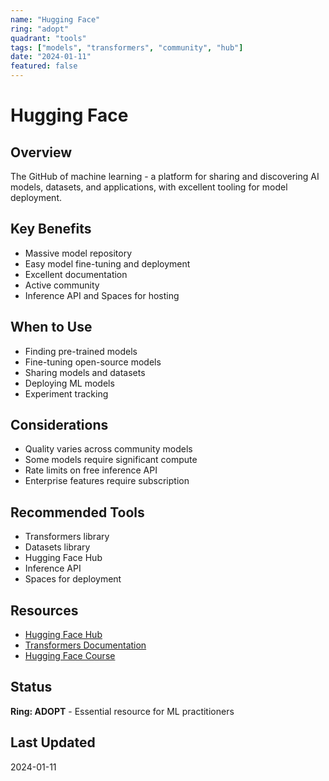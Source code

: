 ```yaml
---
name: "Hugging Face"
ring: "adopt"
quadrant: "tools"
tags: ["models", "transformers", "community", "hub"]
date: "2024-01-11"
featured: false
---
```


# Hugging Face

## Overview
The GitHub of machine learning - a platform for sharing and discovering AI models, datasets, and applications, with excellent tooling for model deployment.

## Key Benefits
- Massive model repository
- Easy model fine-tuning and deployment
- Excellent documentation
- Active community
- Inference API and Spaces for hosting

## When to Use
- Finding pre-trained models
- Fine-tuning open-source models
- Sharing models and datasets
- Deploying ML models
- Experiment tracking

## Considerations
- Quality varies across community models
- Some models require significant compute
- Rate limits on free inference API
- Enterprise features require subscription

## Recommended Tools
- Transformers library
- Datasets library
- Hugging Face Hub
- Inference API
- Spaces for deployment

## Resources
- [Hugging Face Hub](https://huggingface.co/)
- [Transformers Documentation](https://huggingface.co/docs/transformers)
- [Hugging Face Course](https://huggingface.co/learn)

## Status
**Ring: ADOPT** - Essential resource for ML practitioners

## Last Updated
2024-01-11
